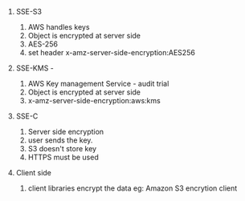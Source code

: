 1. SSE-S3 
	1.  AWS handles keys
	2.  Object is encrypted at server side
	3.  AES-256
	4.  set header x-amz-server-side-encryption:AES256
2. SSE-KMS -
	1. AWS Key management Service - audit trial
	2. Object is encrypted at server side
	3. x-amz-server-side-encryption:aws:kms
3. SSE-C 
	1. Server side encryption
	2. user sends the key.
	3.  S3 doesn't store key
	4.  HTTPS must be used
	
4. Client side
	1. client libraries encrypt the data eg: Amazon S3 encrytion client
	

